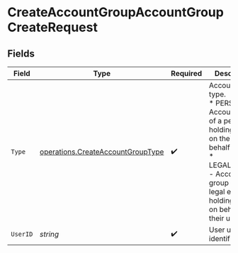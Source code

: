 # CreateAccountGroupAccountGroupCreateRequest


## Fields

| Field                                                                                                                                                                                    | Type                                                                                                                                                                                     | Required                                                                                                                                                                                 | Description                                                                                                                                                                              |
| ---------------------------------------------------------------------------------------------------------------------------------------------------------------------------------------- | ---------------------------------------------------------------------------------------------------------------------------------------------------------------------------------------- | ---------------------------------------------------------------------------------------------------------------------------------------------------------------------------------------- | ---------------------------------------------------------------------------------------------------------------------------------------------------------------------------------------- |
| `Type`                                                                                                                                                                                   | [operations.CreateAccountGroupType](../../models/operations/createaccountgrouptype.md)                                                                                                   | :heavy_check_mark:                                                                                                                                                                       | Account group type.<br/>* PERSONAL - Account group of a person holding assets on their own behalf.<br/>* LEGAL_ENTITY - Account group of a legal entity holding assets on behalf of their users. |
| `UserID`                                                                                                                                                                                 | *string*                                                                                                                                                                                 | :heavy_check_mark:                                                                                                                                                                       | User unique identifier.                                                                                                                                                                  |